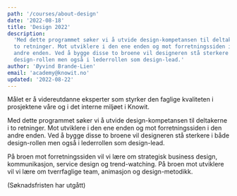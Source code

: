```yaml
---
path: '/courses/about-design'
date: '2022-08-18'
title: 'Design 2022'
description:
  'Med dette programmet søker vi å utvide design-kompetansen til deltakerne i
  to retninger. Mot utviklere i den ene enden og mot forretningssiden i den
  andre enden. Ved å bygge disse to broene vil designeren stå sterkere i både
  design-rollen men også i lederrollen som design-lead.'
author: 'Øyvind Brande-Lien'
email: 'academy@knowit.no'
updated: '2022-08-22'
---
```


Målet er å videreutdanne eksperter som styrker den faglige kvaliteten i
prosjektene våre og i det interne miljøet i Knowit.

Med dette programmet søker vi å utvide design-kompetansen til deltakerne i to
retninger. Mot utviklere i den ene enden og mot forretningssiden i den andre
enden. Ved å bygge disse to broene vil designeren stå sterkere i både
design-rollen men også i lederrollen som design-lead.

På broen mot forretningssiden vil vi lære om strategisk business design,
kommunikasjon, service design og trend-watching. På broen mot utviklere vil vi
lære om tverrfaglige team, animasjon og design-metodikk.

(Søknadsfristen har utgått)
